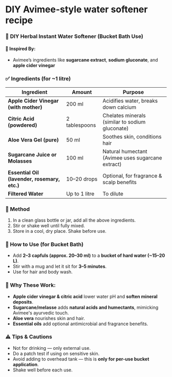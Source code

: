 # DIY Avimee-style water softener recipe

### 🧴 **DIY Herbal Instant Water Softener (Bucket Bath Use)**

#### 🔬 Inspired By:
* Avimee’s ingredients like **sugarcane extract**, **sodium gluconate**, and **apple cider vinegar**

### ✅ Ingredients (for \~1 litre)

| Ingredient                                   | Amount        | Purpose                                           |
| -------------------------------------------- | ------------- | ------------------------------------------------- |
| **Apple Cider Vinegar (with mother)**        | 200 ml        | Acidifies water, breaks down calcium              |
| **Citric Acid (powdered)**                   | 2 tablespoons | Chelates minerals (similar to sodium gluconate)   |
| **Aloe Vera Gel (pure)**                     | 50 ml         | Soothes skin, conditions hair                     |
| **Sugarcane Juice or Molasses**              | 100 ml        | Natural humectant (Avimee uses sugarcane extract) |
| **Essential Oil (lavender, rosemary, etc.)** | 10–20 drops   | Optional, for fragrance & scalp benefits          |
| **Filtered Water**                           | Up to 1 litre | To dilute                                         |

### 🧪 Method

1. In a clean glass bottle or jar, add all the above ingredients.
2. Stir or shake well until fully mixed.
3. Store in a cool, dry place. Shake before use.

### 🚿 How to Use (for Bucket Bath)

* Add **2–3 capfuls (approx. 20–30 ml)** to a **bucket of hard water (\~15–20 L)**.
* Stir with a mug and let it sit for **3–5 minutes**.
* Use for hair and body wash.

### 🧠 Why These Work:

* **Apple cider vinegar & citric acid** lower water pH and **soften mineral deposits**.
* **Sugarcane/melasse** adds **natural acids and humectants**, mimicking Avimee's ayurvedic touch.
* **Aloe vera** nourishes skin and hair.
* **Essential oils** add optional antimicrobial and fragrance benefits.

### ⚠️ Tips & Cautions

* Not for drinking — only external use.
* Do a patch test if using on sensitive skin.
* Avoid adding to overhead tank — this is **only for per-use bucket application**.
* Shake well before each use.

